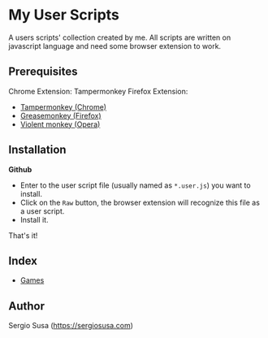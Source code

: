 # My User Scripts

A users scripts' collection created by me. All scripts are written on javascript language and need some browser extension to work.

Prerequisites
-----------

Chrome Extension: Tampermonkey
Firefox Extension: 

- [Tampermonkey (Chrome)](https://tampermonkey.net)
- [Greasemonkey (Firefox)](http://www.greasespot.net)
- [Violent monkey (Opera)](https://addons.opera.com/sk/extensions/details/violent-monkey/)

Installation
------------

**Github**

- Enter to the user script file (usually named as <code>*.user.js</code>) you want to install.
- Click on the <code>Raw</code> button, the browser extension will recognize this file as a user script.
- Install it.

That's it! 

Index
-----

- [Games](games/games.md)


Author
-------  
Sergio Susa (https://sergiosusa.com)